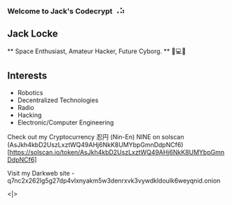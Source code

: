 ### Welcome to Jack's Codecrypt ⠠⠵
## Jack Locke
** Space Enthusiast, Amateur Hacker, Future Cyborg. ** 🚀💻🤖

## Interests
- Robotics
- Decentralized Technologies
- Radio
- Hacking
- Electronic/Computer Engineering 

Check out my Cryptocurrency 忍円 (Nin-En) NINE on solscan
(AsJkh4kbD2UszLxztWQ49AHj6NkK8UMYbpGmnDdpNCf6)[https://solscan.io/token/AsJkh4kbD2UszLxztWQ49AHj6NkK8UMYbpGmnDdpNCf6]

Visit my Darkweb site - q7nc2x262lg5g27dp4vlxnyakm5w3denrxvk3vywdkldoulk6weyqnid.onion

<|>

